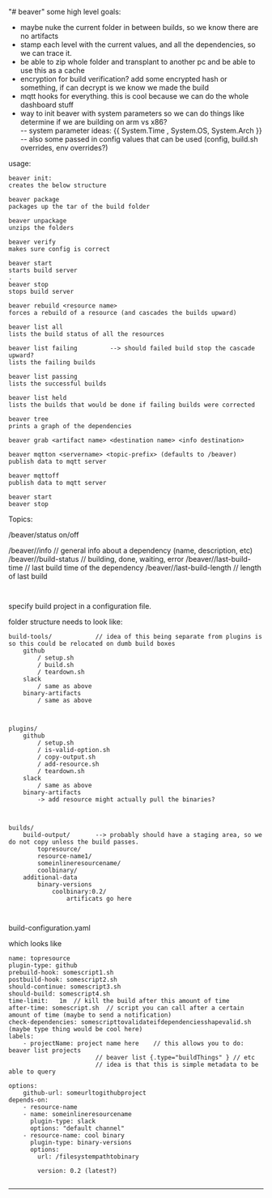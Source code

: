 "# beaver" 
  some high level goals:
 - maybe nuke the current folder in between builds, so we know there are no artifacts
 - stamp each level with the current values, and all the dependencies, so we can trace it. 
 - be able to zip whole folder and transplant to another pc and be able to use this as a cache
 - encryption for build verification? add some encrypted hash or something, if can decrypt is we know we made the build
 - mqtt hooks for everything.  this is cool because we can do the whole dashboard stuff 
 - way to init beaver with system parameters so we can do things like determine if we are building on arm vs x86?  
 -- system parameter ideas:  {{ System.Time , System.OS, System.Arch }} 
 -- also some passed in config values that can be used (config, build.sh overrides, env overrides?)
 
usage:
~~~~
beaver init:
creates the below structure

beaver package 
packages up the tar of the build folder

beaver unpackage 
unzips the folders

beaver verify 
makes sure config is correct

beaver start 
starts build server
.
beaver stop
stops build server

beaver rebuild <resource name>
forces a rebuild of a resource (and cascades the builds upward)

beaver list all
lists the build status of all the resources

beaver list failing			--> should failed build stop the cascade upward? 
lists the failing builds 

beaver list passing
lists the successful builds

beaver list held 
lists the builds that would be done if failing builds were corrected

beaver tree 
prints a graph of the dependencies

beaver grab <artifact name> <destination name> <info destination>

beaver mqtton <servername> <topic-prefix> (defaults to /beaver)
publish data to mqtt server

beaver mqttoff
publish data to mqtt server

beaver start 
beaver stop

~~~~
Topics:

/beaver/status 
	on/off
	
/beaver/<dependency-name>/info    				  // general info about a dependency (name, description, etc)	
/beaver/<dependency-name>/build-status	          // building, done, waiting, error
/beaver/<dependency-name>/last-build-time         // last build time of  the dependency
/beaver/<dependency-name>/last-build-length       // length of last build
~~~~


~~~~

specify build project in a configuration file. 

folder structure needs to look like:

~~~~
build-tools/			// idea of this being separate from plugins is so this could be relocated on dumb build boxes
	github
		/ setup.sh
		/ build.sh 
		/ teardown.sh
	slack 
		/ same as above
	binary-artifacts
		/ same as above
		
		

plugins/
	github
		/ setup.sh
		/ is-valid-option.sh	
	    / copy-output.sh  
		/ add-resource.sh
		/ teardown.sh
	slack 
		/ same as above
	binary-artifacts
		-> add resource might actually pull the binaries?
	
		
			
builds/
	build-output/		--> probably should have a staging area, so we do not copy unless the build passes.
		topresource/
		resource-name1/
		someinlineresourcename/  
		coolbinary/
	additional-data
		binary-versions
			coolbinary:0.2/
				artificats go here
		
		
~~~~	

build-configuration.yaml

which looks like
~~~~
name: topresource
plugin-type: github
prebuild-hook: somescript1.sh
postbuild-hook: somescript2.sh
should-continue: somescript3.sh
should-build: somescript4.sh
time-limit:   1m  // kill the build after this amount of time
after-time: somescript.sh  // script you can call after a certain amount of time (maybe to send a notification)
check-dependencies: somescripttovalidateifdependenciesshapevalid.sh (maybe type thing would be cool here)
labels: 
	- projectName: project name here	// this allows you to do: beaver list projects
						// beaver list {.type="buildThings" } // etc
						// idea is that this is simple metadata to be able to query

options: 
	github-url: someurltogithubproject	
depends-on:	
	- resource-name
	- name: someinlineresourcename
	  plugin-type: slack
	  options: "default channel"
	- resource-name: cool binary
	  plugin-type: binary-versions
	  options:
		url: /filesystempathtobinary
		version: 0.2 (latest?)
	  

~~~~

---
